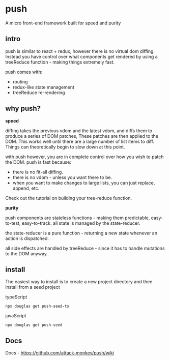 # push

A micro front-end framework built for speed and purity

## intro

push is similar to react + redux, however there is no virtual dom diffing.   
Instead you have control over what components get rendered by using a treeReduce function - making things extremely fast.

push comes with:
- routing
- redux-like state management
- treeReduce re-rendering

## why push?

**speed**

diffing takes the previous vdom and the latest vdom, and diffs them to produce a series of DOM patches, These patches are then applied to the DOM.
This works well until there are a large number of list items to diff.
Things can theoretically begin to slow down at this point.

with push however, you are in complete control over how you wish to patch the DOM.
push is fast because:
- there is no fit-all diffing.
- there is no vdom - unless you want there to be.
- when you want to make changes to large lists, you can just replace, append, etc.

Check out the tutorial on building your tree-reduce function.

**purity**

push components are stateless functions - making them predictable, easy-to-test, easy-to-track. 
all state is managed by the state-reducer.

the state-reducer is a pure function - returning a new state whenever an action is dispatched.

all side effects are handled by treeReduce - since it has to handle mutations to the DOM anyway.

## install

The easiest way to install is to create a new project directory and then install from a seed project

typeScript

```
npx douglas get push-seed-ts

```

javaScript

```
npx douglas get push-seed

```

## Docs

Docs - https://github.com/attack-monkey/push/wiki